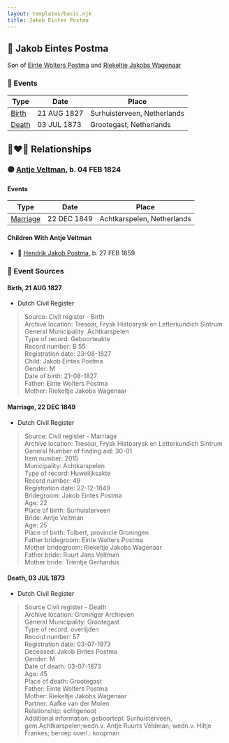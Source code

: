 ```yaml
---
layout: templates/basic.njk
title: Jakob Eintes Postma
---
```

## 🔵 Jakob Eintes Postma

Son of [Einte Wolters Postma](/people/1/18880768) and [Riekeltje Jakobs Wagenaar](/people/7/77820694)

### 📆 Events

Type | Date | Place
------ | ------ | ------
[Birth](#event-3392f91c-5126-4c37-8628-087d86b17d49) | 21 AUG 1827 | Surhuisterveen, Netherlands
[Death](#event-0651ec28-cbd1-417f-966e-40ab687a4ef3) | 03 JUL 1873 | Grootegast, Netherlands

## 👩‍❤️‍👨 Relationships

### 🟣 [Antje Veltman](/people/9/90951593), b. 04 FEB 1824

#### Events

Type | Date | Place
------ | ------ | ------
[Marriage](#event-facfbe66-ac5d-449c-9bc8-1c0d06b1ccff) | 22 DEC 1849 | Achtkarspelen, Netherlands
#### Children With Antje Veltman
* 🔵 [Hendrik Jakob Postma](/people/3/31727152), b. 27 FEB 1859
### 📰 Event Sources

#### <a id="event-3392f91c-5126-4c37-8628-087d86b17d49"></a> Birth, 21 AUG 1827
* Dutch Civil Register
>   
  > Source: Civil register - Birth  
  > Archive location: Tresoar, Frysk Histoarysk en Letterkundich Sintrum  
  > General Municipality: Achtkarspelen  
  > Type of record: Geboorteakte  
  > Record number: B 55  
  > Registration date: 23-08-1827  
  > Child: Jakob Eintes Postma  
  > Gender: M  
  > Date of birth: 21-08-1827  
  > Father: Einte Wolters Postma  
  > Mother: Riekeltje Jakobs Wagenaar

#### <a id="event-facfbe66-ac5d-449c-9bc8-1c0d06b1ccff"></a> Marriage, 22 DEC 1849
* Dutch Civil Register
>   
  > Source: Civil register - Marriage  
  > Archive location: Tresoar, Frysk Histoarysk en Letterkundich Sintrum  
  > General Number of finding aid: 30-01  
  > Item number: 2015  
  > Municipality: Achtkarspelen  
  > Type of record: Huwelijksakte  
  > Record number: 49  
  > Registration date: 22-12-1849  
  > Bridegroom: Jakob Eintes Postma  
  > Age: 22  
  > Place of birth: Surhuisterveen  
  > Bride: Antje Veltman  
  > Age: 25  
  > Place of birth: Tolbert, provincie Groningen  
  > Father bridegroom: Einte Wolters Postma  
  > Mother bridegroom: Riekeltje Jakobs Wagenaar  
  > Father bride: Ruurt Jans Veltman  
  > Mother bride: Trientje Gerhardus
#### <a id="event-0651ec28-cbd1-417f-966e-40ab687a4ef3"></a> Death, 03 JUL 1873
* Dutch Civil Register
>   
  > Source Civil register - Death  
  > Archive location: Groninger Archieven  
  > General Municipality: Grootegast  
  > Type of record: overlijden  
  > Record number: 57  
  > Registration date: 03-07-1873  
  > Deceased: Jakob Eintes Postma  
  > Gender: M  
  > Date of death: 03-07-1873  
  > Age: 45  
  > Place of death: Grootegast  
  > Father: Einte Wolters Postma  
  > Mother: Riekeltje Jakobs Wagenaar  
  > Partner: Aafke van der Molen  
  > Relationship: echtgenoot  
  > Additional information: geboortepl: Surhuisterveen, gem.Achtkarspelen;wedn.v. Antje Ruurts Veldman; wedn.v. Hiltje Frankes; beroep overl.: koopman
